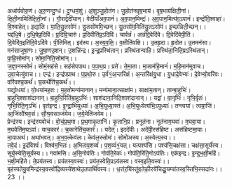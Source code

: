 

  
अध्व॑र्यवोरु॒णं। अ॒रु॒णन्दु॒ग्धं। दु॒ग्धमं॒शुं। अं॒शुञ्जु॒होत॑न। जु॒होत॑नवृष॒भाय॑। वृ॒ष॒भाय॑क्षिती॒नां। क्षि॒ती॒नामिति॑क्षि॒ती॒नां।। गौ॒राद्वेदी॑यान्। वेदी॑याँअव॒पानं॑। अ॒व॒पान॒मिन्द्रः॑। अ॒व॒पान॒मित्य॑व॒ऽपानं॑। इन्द्रो॑वि॒श्वाहा॑। वि॒श्वाहेत्। इद्या॑ति। या॒ति॒सु॒तसो॑मं। सु॒तसो॑ममि॒च्छन्। सु॒तसो॑म॒मिति॑सु॒तऽसो॑मं। इ॒च्छन्निती॒च्छन्।।  
यद्द॑धि॒षे। द॒धि॒षेप्र॒दिवि॑। प्र॒दिवि॒चारु॑। प्र॒दिवीति॑प्र॒ऽदिवि॑। चार्वन्नं॑। अन्नं॑दि॒वेदि॑वे। दि॒वेदि॑वेपी॒तिं। दि॒वेदि॑व॒इति॑दि॒वेऽदि॑वे। पी॒तिमित्। इद॑स्य। अ॒स्य॒व॒क्षि॒। व॒क्षीति॑वक्षि।। उ॒तहृ॒दा। हृ॒दोत। उ॒तमन॑सा। मन॑साजुषा॒णः। जु॒षा॒णउ॒शन्। उ॒शन्नि॑न्द्र। इ॒न्द्र॒प्रस्थि॑तान्। प्रस्थि॑तान्पाहि। प्रस्थि॑ता॒निति॒प्रऽस्थि॑तान्। पा॒हि॒सोमा॑न्। सोमा॒निति॒सोमा॑न्।।  
ज॒ज्ञा॒नस्सोमं॑। सोमं॒सह॑से। सह॑सेपपाथ। प॒पा॒थ॒प्र। प्रते॑। ते॒मा॒ता। मा॒ताम॑हि॒मानं॑। म॒हि॒मान॑मुवाच। उ॒वा॒चेत्यु॑वाच।। एन्द्र॑। इन्द्र॑पप्राथ। प॒प्र॒थो॒रु। उ॒र्व॑१॒॑अ॒न्तरि॑क्षं। अ॒न्तरि॑क्षंयु॒धा। यु॒धादे॒वेभ्यः॑। दे॒वेभ्यो॒वरि॑वः। वरि॑वश्च॒कर्थ॑। च॒कर्थेति॑च॒कर्थ॑।।  
यद्यो॒धया॑। यो॒धया॑मह॒तः। म॒ह॒तोमन्य॑मानान्। मन्य॑माना॒त्साक्षा॑म। साक्षा॑म॒तान्। तान्बा॒हुभिः॑। बा॒हुभि॒श्शाश॑दानान्। बा॒हुभि॒रिति॑बा॒हुऽभिः॑। शाश॑दाना॒निति॒शाश॑दानान्।। यद्वा॑। वा॒नृभिः॑। नृभि॒र्वृतः॑। नृभि॒रिति॒नृऽभिः॑। वृत॑इन्द्र। इ॒न्द्रा॒भियुध्याः॑। अ॒भि॒युध्या॒स्तं। अ॒भि॒युध्येत्य॑भि॒ऽयुध्याः॑। तन्त्वया॑। त्वया॒जिं। आ॒जिंसौ॑श्रव॒सं। सौ॒श्र॒वसञ्ज॑येम। ज॒ये॒मेति॑जयेम।।  
प्रेन्द्र॑स्य। इन्द्र॑स्यवोचं। वो॒चं॒प्र॒थ॒मा। प्र॒थ॒माकृ॒तानि॑। कृ॒तानि॒प्र। प्रनूत॑ना। नूत॑नाम॒घवा॑। म॒घवा॒या। म॒घवेति॑म॒घऽवा॑। याच॒कार॑। च॒कारेति॑च॒कार॑।। यदेत्। इददे॑वीः। अदे॑वी॒रस॑हिष्ट। अस॑हिष्टमा॒याः। मा॒याअथ॑। अथा॑भवत्। अ॒भ॒व॒त्केव॑लः। केव॑ल॒स्सोमः॑। सोमो॑अस्य। अ॒स्येत्य॒स्य।।  
तवे॒दं। इ॒दंविश्वं॑। विश्व॑म॒भितः॑। अ॒भितः॑प॒शव्यं॑। प॒श॒व्यं॑१॒॑यत्। यत्पश्य॑सि। पश्य॑सि॒चक्ष॑सा। चक्ष॑सा॒सूर्य॑स्य। सूर्य॒स्येति॒सूर्य॑स्य।। गवा॑मसि। अ॒सि॒गोप॑तिः। गोप॑ति॒रेकः॑। गोप॑ति॒रिति॒गोऽप॑तिः। एक॑इन्द्र। इ॒न्द्र॒भ॒क्षी॒महि॑। भ॒क्षी॒महि॑ते। ते॒प्रय॑तस्व। प्रय॑तस्व॒वस्वः॑। प्रय॑त॒स्वेति॒प्रऽय॑तस्व। वस्व॒इति॒वस्वः॑।।  
बृह॑स्पतेयु॒वमिन्द्र॑स्य॒वस्वो॑दि॒व्यस्ये॑शाथेउ॒तपार्थि॑वस्य।। ध॒त्तंर॒यिंस्तु॑व॒तेकी॒रये॑चिद्यू॒यम्पा॑तस्व॒स्तिभि॒स्सदा॑नः।। 23 ।।  
